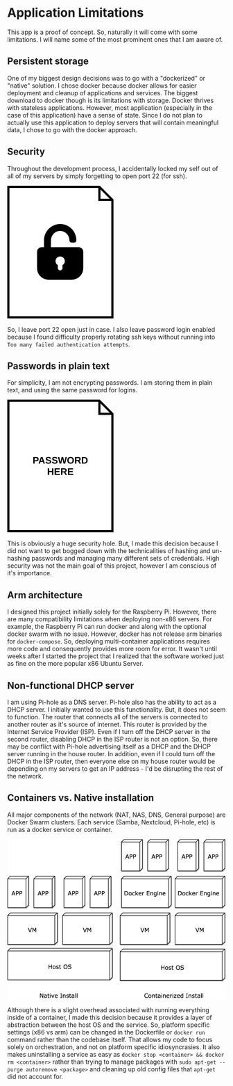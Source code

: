 # Application Limitations
This app is a proof of concept. So, naturally it will come with some limitations.
I will name some of the most prominent ones that I am aware of.

## Persistent storage
One of my biggest design decisions was to go with a "dockerized" or "native" solution. I chose docker because docker allows for easier deployment and cleanup of applications and services. The biggest download to docker though is its limitations with storage. Docker thrives with stateless applications. However, most application (especially in the case of this application) have a sense of state. Since I do not plan to actually use this application to deploy servers that will contain meaningful data, I chose to go with the docker approach.

## Security
Throughout the development process, I accidentally locked my self out of all of my servers by simply forgetting to open port 22 (for ssh).

![container vs native](../assets/img/limits/unlock.png)

So, I leave port 22 open just in case. I also leave password login enabled because I found difficulty properly rotating ssh keys without running into `Too many failed authentication attempts`.

## Passwords in plain text
For simplicity, I am not encrypting passwords. I am storing them in plain text, and using the same password for logins.

![container vs native](../assets/img/limits/password.png)

This is obviously a huge security hole. But, I made this decision because I did not want to get bogged down with the technicalities of hashing and un-hashing passwords and managing many different sets of credentials. High security was not the main goal of this project, however I am conscious of it's importance.

## Arm architecture
I designed this project initially solely for the Raspberry Pi. However, there are many compatibility limitations when deploying non-x86 servers. For example, the Raspberry Pi can run docker and along with the optional docker swarm with no issue. However, docker has not release arm binaries for `docker-compose`. So, deploying multi-container applications requires more code and consequently provides more room for error. It wasn't until weeks after I started the project that I realized that the software worked just as fine on the more popular x86 Ubuntu Server.

## Non-functional DHCP server
I am using Pi-hole as a DNS server. Pi-hole also has the ability to act as a DHCP server. I initially wanted to use this functionality. But, it does not seem to function. The router that connects all of the servers is connected to another router as it's source of internet. This router is provided by the Internet Service Provider (ISP). Even if I turn off the DHCP server in the second router, disabling DHCP in the ISP router is not an option. So, there may be conflict with Pi-hole advertising itself as a DHCP and the DHCP server running in the house router. In addition, even if I could turn off the DHCP in the ISP router, then everyone else on my house router would be depending on my servers to get an IP address - I'd be disrupting the rest of the network.

## Containers vs. Native installation
All major components of the network (NAT, NAS, DNS, General purpose) are Docker Swarm
clusters. Each service (Samba, Nextcloud, Pi-hole, etc) is run as a docker service or
container.

![container vs native](../assets/img/limits/container_vs_native.png)

Although there is a slight overhead associated with running everything inside of
a container, I made this decision because it provides a layer of abstraction between the host OS
and the service. So, platform specific settings (x86 vs arm) can be changed in the Dockerfile
or `docker run` command rather than the codebase itself. That allows my code to focus solely
on orchestration, and not on platform specific idiosyncrasies. It also makes uninstalling a
service as easy as `docker stop <container> && docker rm <container>` rather than trying
to manage packages with `sudo apt-get --purge autoremove <package>` and cleaning up old config files
that `apt-get` did not account for.
